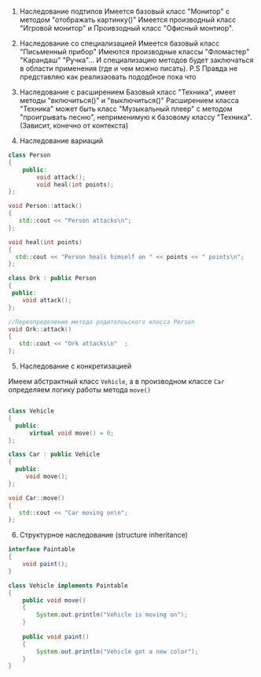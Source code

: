 
1) Наследование подтипов
Имеется базовый класс "Монитор" с методом "отображать картинку()"
Имеется производный класс "Игровой монитор" и Проивзодный класс "Офисный монтиор".

2) Наследование со специализацией
Имеется базовый класс "Письменный прибор"
Имеются производные классы "Фломастер" "Карандаш" "Ручка"... И специализацию методов будет заключаться в области применения (где и чем можно писать).
P.S Правда не представляю как реализаовать пододбное пока что

3) Наследование с расширением
Базовый класс "Техника", имеет методы "включиться()" и "выключиться()"
Расширением класса "Техника" может быть класс "Музыкальный плеер" с методом "проигрывать песню", неприменимую к базовому классу "Техника". (Зависит, конечно от контекста)

4) Наследование вариаций
```cpp
class Person 
{
    public:
        void attack();
        void heal(int points);
};

void Person::attack()
{
   std::cout << "Person attacks\n";
};

void heal(int points)
{
  std::cout << "Person heals himself on " << points << " points\n";  
};

class Ork : public Person
{
 public:
    void attack();
};

//Переопределение метода родителоьского класса Person
void Ork::attack() 
{
   std::cout << "Ork attacks\n"  ;
};
```

5) Наследование с конкретизацией

Имеем абстрактный класс `Vehicle`, а в производном классе `Car` определяем логику работы метода `move()`
```cpp

class Vehicle
{
  public:
      virtual void move() = 0;
};

class Car : public Vehicle
{
  public:
     void move();
};

void Car::move()
{
   std::cout << "Car moving on\n";  
};
```

6) Структурное наследование (structure inheritance)

```java
interface Paintable
{
    void paint();
}

class Vehicle implements Paintable
{
    public void move()
    {
        System.out.println("Vehicle is moving on");
    }
    
    public void paint()
    {
        System.out.println("Vehicle got a new color");
    }
}
```
